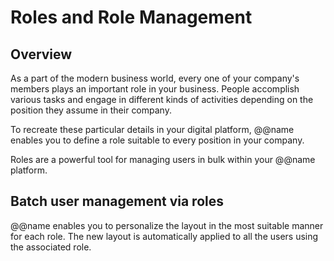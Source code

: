 # Roles and Role Management

## Overview

As a part of the modern business world, every one of your company's members plays an important role in your business. 
People accomplish various tasks and engage in different kinds of activities depending on the position they assume in their company.  

To recreate these particular details in your digital platform, @@name enables you to define a role suitable to every position in your company.  

Roles are a powerful tool for managing users in bulk within your @@name platform.  

## Batch user management via roles

@@name enables you to personalize the layout in the most suitable manner for each role. 
The new layout is automatically applied to all the users using the associated role.  

